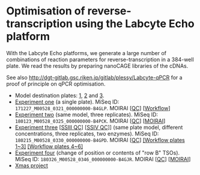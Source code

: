 Optimisation of reverse-transcription using the Labcyte Echo platform
=====================================================================

With the Labcyte Echo platforms, we generate a large number of combinations
of reaction parameters for reverse-transcription in a 384-well plate.  We
read the results by preparing nanoCAGE libraries of the cDNAs.

See also <http://dgt-gitlab.gsc.riken.jp/gitlab/plessy/Labcyte-qPCR> for a proof
of principle on qPCR optimisation.

 - Model destination plates: [1](Labcyte-RT.md), [2](Labcyte-RT2.md)
   and [3](Labcyte-RT3.md).
 - [Experiment one](Labcyte-RT_Data_Analysis.md) (a single plate). MiSeq ID: `171227_M00528_0321_000000000-B4GLP`. MOIRAI
     [[QC](http://moirai.gsc.riken.jp/osc-fs_home/scratch/moirai/nanoCAGE2/project/Labcyte/171227_M00528_0321_000000000-B4GLP.paired_raw_quality_control2.20171228143720/171227_M00528_0321_000000000-B4GLP.paired_raw_quality_control2.20171228143720.html)]
     [[Workflow](http://moirai.gsc.riken.jp/osc-fs_home/scratch/moirai/nanoCAGE2/project/Labcyte/171227_M00528_0321_000000000-B4GLP.OP-WORKFLOW-CAGEscan-short-reads-v2.1~rc1.20180104125850/171227_M00528_0321_000000000-B4GLP.OP-WORKFLOW-CAGEscan-short-reads-v2.1~rc1.20180104125850.html)]
 - [Experiment two](Labcyte-RT_Data_Analysis_2.md) (same model, three replicates). MiSeq ID: `180123_M00528_0325_000000000-B4PCK`. MOIRAI
     [[QC](http://moirai.gsc.riken.jp/osc-fs_home/scratch/moirai/nanoCAGE2/project/Labcyte/180123_M00528_0325_000000000-B4PCK.paired_raw_quality_control2.20180124101336/180123_M00528_0325_000000000-B4PCK.paired_raw_quality_control2.20180124101336.html)]
     [[MOIRAI](http://moirai.gsc.riken.jp/osc-fs_home/scratch/moirai/nanoCAGE2/project/Labcyte/180123_M00528_0325_000000000-B4PCK.OP-WORKFLOW-CAGEscan-short-reads-v2.1~rc1.20180124102551/180123_M00528_0325_000000000-B4PCK.OP-WORKFLOW-CAGEscan-short-reads-v2.1~rc1.20180124102551.html)]
 - [Experiment three](Labcyte-RT_Data_Analysis_3merge.md)
   [[SSIII QC](Labcyte-RT_Data_Analysis_3a.md)]
   [[SSIV QC](Labcyte-RT_Data_Analysis_3b.md)]]
   (same plate model, different concentrations, three replicates, two enzymes).
   MiSeq ID: `180215_M00528_0330_000000000-B4GPD`.
   MOIRAI [[QC]( http://moirai.gsc.riken.jp/osc-fs_home/scratch/moirai/nanoCAGE2/project/Labcyte/180215_M00528_0330_000000000-B4GPD.paired_raw_quality_control2.20180216100318/180215_M00528_0330_000000000-B4GPD.paired_raw_quality_control2.20180216100318.html)]
     [[Workflow plates 1~3]](http://moirai.gsc.riken.jp/osc-fs_home/scratch/moirai/nanoCAGE2/project/Labcyte/180215_M00528_0330_000000000-B4GPD_p123.OP-WORKFLOW-CAGEscan-short-reads-v2.1~rc1.20180219140254/180215_M00528_0330_000000000-B4GPD_p123.OP-WORKFLOW-CAGEscan-short-reads-v2.1~rc1.20180219140254.html)
     [[Workflow plates 4~6]](http://moirai.gsc.riken.jp/osc-fs_home/scratch/moirai/nanoCAGE2/project/Labcyte/180215_M00528_0330_000000000-B4GPD_p456.OP-WORKFLOW-CAGEscan-short-reads-v2.1~rc1.20180219140315/180215_M00528_0330_000000000-B4GPD_p456.OP-WORKFLOW-CAGEscan-short-reads-v2.1~rc1.20180219140315.html)
 - [Experiment four](Labcyte-RT_Data_Analysis_4.md) (change of position or contents of "row B" TSOs). MiSeq ID: `180326_M00528_0346_000000000-B4GJR`. MOIRAI
     [[QC](http://moirai.gsc.riken.jp/osc-fs_home/scratch/moirai/nanoCAGE2/project/Labcyte/180326_M00528_0346_000000000-B4GJR.paired_raw_quality_control2.20180403111017/180326_M00528_0346_000000000-B4GJR.paired_raw_quality_control2.20180403111017.html)]
     [[MOIRAI](http://moirai.gsc.riken.jp/osc-fs_home/scratch/moirai/nanoCAGE2/project/Labcyte/180326_M00528_0346_000000000-B4GJR.OP-WORKFLOW-CAGEscan-short-reads-v2.1~rc1.20180329132046/180326_M00528_0346_000000000-B4GJR.OP-WORKFLOW-CAGEscan-short-reads-v2.1~rc1.20180329132046.html)]
 - [Xmas project](Xmas.md)